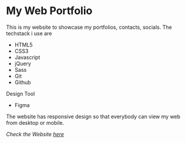 # My Web Portfolio

This is my website to showcase my portfolios, contacts, socials. The techstack i use are
- HTML5
- CSS3
- Javascript
- jQuery
- Sass
- Git
- Github

Design Tool
- Figma

The website has responsive design so that everybody can view my web from desktop or mobile.

*Check the Website [here](https://mikeultron.github.io/)*
